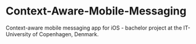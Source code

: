 Context-Aware-Mobile-Messaging
==============================

Context-aware mobile messaging app for iOS - bachelor project at the IT-University of Copenhagen, Denmark.